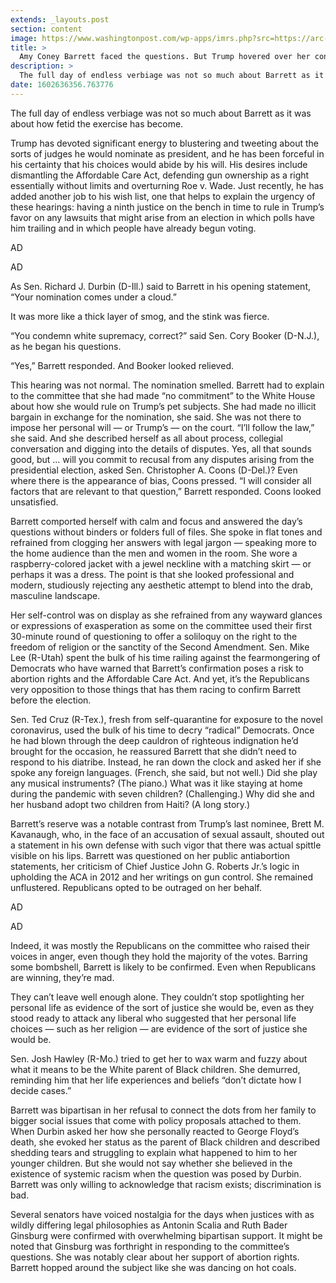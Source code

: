 ```yaml
--- 
extends: _layouts.post 
section: content 
image: https://www.washingtonpost.com/wp-apps/imrs.php?src=https://arc-anglerfish-washpost-prod-washpost.s3.amazonaws.com/public/6MHKPIQNNEI6XNAERUPGOXWHAE.jpg&w=1440 
title: > 
  Amy Coney Barrett faced the questions. But Trump hovered over her confirmation hearings. 
description: > 
  The full day of endless verbiage was not so much about Barrett as it was about how fetid the exercise has become.“You condemn white supremacy, correct?” said Sen. Cory Booker (D-N.J.), as he began his questions.Barrett had to explain to the committee that she had made “no commitment” to the White House about how she would rule on Trump’s pet subjects.Barrett comported herself with calm and focus and answered the day’s questions without binders or folders full of files.And yet, it’s the Republicans very opposition to those things that has them racing to confirm Barrett before the election. 
date: 1602636356.763776 
--- 
```

The full day of endless verbiage was not so much about Barrett as it was about how fetid the exercise has become.

Trump has devoted significant energy to blustering and tweeting about the sorts of judges he would nominate as president, and he has been forceful in his certainty that his choices would abide by his will. His desires include dismantling the Affordable Care Act, defending gun ownership as a right essentially without limits and overturning Roe v. Wade. Just recently, he has added another job to his wish list, one that helps to explain the urgency of these hearings: having a ninth justice on the bench in time to rule in Trump’s favor on any lawsuits that might arise from an election in which polls have him trailing and in which people have already begun voting.

AD

AD

As Sen. Richard J. Durbin (D-Ill.) said to Barrett in his opening statement, “Your nomination comes under a cloud.”

It was more like a thick layer of smog, and the stink was fierce.

“You condemn white supremacy, correct?” said Sen. Cory Booker (D-N.J.), as he began his questions.

“Yes,” Barrett responded. And Booker looked relieved.

This hearing was not normal. The nomination smelled. Barrett had to explain to the committee that she had made “no commitment” to the White House about how she would rule on Trump’s pet subjects. She had made no illicit bargain in exchange for the nomination, she said. She was not there to impose her personal will — or Trump’s — on the court. “I’ll follow the law,” she said. And she described herself as all about process, collegial conversation and digging into the details of disputes. Yes, all that sounds good, but … will you commit to recusal from any disputes arising from the presidential election, asked Sen. Christopher A. Coons (D-Del.)? Even where there is the appearance of bias, Coons pressed. “I will consider all factors that are relevant to that question,” Barrett responded. Coons looked unsatisfied.

Barrett comported herself with calm and focus and answered the day’s questions without binders or folders full of files. She spoke in flat tones and refrained from clogging her answers with legal jargon — speaking more to the home audience than the men and women in the room. She wore a raspberry-colored jacket with a jewel neckline with a matching skirt — or perhaps it was a dress. The point is that she looked professional and modern, studiously rejecting any aesthetic attempt to blend into the drab, masculine landscape.

Her self-control was on display as she refrained from any wayward glances or expressions of exasperation as some on the committee used their first 30-minute round of questioning to offer a soliloquy on the right to the freedom of religion or the sanctity of the Second Amendment. Sen. Mike Lee (R-Utah) spent the bulk of his time railing against the fearmongering of Democrats who have warned that Barrett’s confirmation poses a risk to abortion rights and the Affordable Care Act. And yet, it’s the Republicans very opposition to those things that has them racing to confirm Barrett before the election.

Sen. Ted Cruz (R-Tex.), fresh from self-quarantine for exposure to the novel coronavirus, used the bulk of his time to decry “radical” Democrats. Once he had blown through the deep cauldron of righteous indignation he’d brought for the occasion, he reassured Barrett that she didn’t need to respond to his diatribe. Instead, he ran down the clock and asked her if she spoke any foreign languages. (French, she said, but not well.) Did she play any musical instruments? (The piano.) What was it like staying at home during the pandemic with seven children? (Challenging.) Why did she and her husband adopt two children from Haiti? (A long story.)

Barrett’s reserve was a notable contrast from Trump’s last nominee, Brett M. Kavanaugh, who, in the face of an accusation of sexual assault, shouted out a statement in his own defense with such vigor that there was actual spittle visible on his lips. Barrett was questioned on her public antiabortion statements, her criticism of Chief Justice John G. Roberts Jr.’s logic in upholding the ACA in 2012 and her writings on gun control. She remained unflustered. Republicans opted to be outraged on her behalf.

AD

AD

Indeed, it was mostly the Republicans on the committee who raised their voices in anger, even though they hold the majority of the votes. Barring some bombshell, Barrett is likely to be confirmed. Even when Republicans are winning, they’re mad.

They can’t leave well enough alone. They couldn’t stop spotlighting her personal life as evidence of the sort of justice she would be, even as they stood ready to attack any liberal who suggested that her personal life choices — such as her religion — are evidence of the sort of justice she would be.

Sen. Josh Hawley (R-Mo.) tried to get her to wax warm and fuzzy about what it means to be the White parent of Black children. She demurred, reminding him that her life experiences and beliefs “don’t dictate how I decide cases.”

Barrett was bipartisan in her refusal to connect the dots from her family to bigger social issues that come with policy proposals attached to them. When Durbin asked her how she personally reacted to George Floyd’s death, she evoked her status as the parent of Black children and described shedding tears and struggling to explain what happened to him to her younger children. But she would not say whether she believed in the existence of systemic racism when the question was posed by Durbin. Barrett was only willing to acknowledge that racism exists; discrimination is bad.

Several senators have voiced nostalgia for the days when justices with as wildly differing legal philosophies as Antonin Scalia and Ruth Bader Ginsburg were confirmed with overwhelming bipartisan support. It might be noted that Ginsburg was forthright in responding to the committee’s questions. She was notably clear about her support of abortion rights. Barrett hopped around the subject like she was dancing on hot coals.